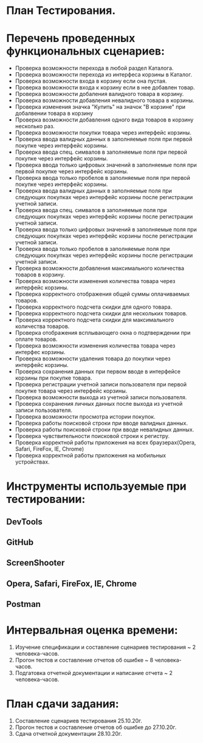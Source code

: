#                                                         План Тестирования.
# Перечень проведенных функциональных сценариев:
* Проверка возможности перехода в любой раздел Каталога.
* Проверка возможности перехода из интерфеса корзины в Каталог.
* Проверка возможности входа в корзину если она пустая.
* Проверка возможности входа к корзину если в нее добавлен товар.
* Проверка возможности добаления валидного товара в корзину.
* Проверка возможности добавления невалидного товара в корзины.
* Проверка изменения значка "Купить" на значок "В корзине" при добалвении товара в корзину
* Проверка возможности добавления одного вида товаров в корзину несколько раз.
* Проверка возможности покупки товара через интерфейс корзины.
* Проверка ввода валидных данных в заполняемые поля при первой покупке через интерфейс корзины.
* Проверка ввода спец. симвалов в заполняемые поля при первой покупке через интерфейс корзины.
* Проверка ввода только цифровых значений в заполняемые поля при первой покупке через интерфейс корзины.
* Проверка ввода только пробелов в заполняемые поля при первой покупке через интерфейс корзины.
* Проверка ввода валидных данных в заполняемые поля при следующих покупках через интерфейс корзины после регистрации учетной записи.
* Проверка ввода спец. симвалов в заполняемые поля при следующих покупках через интерфейс корзины после регистрации учетной записи.
* Проверка ввода только цифровых значений в заполняемые поля при следующих покупках через интерфейс корзины после регистрации учетной записи.
* Проверка ввода только пробелов в заполняемые поля при следующих покупках через интерфейс корзины после регистрации учетной записи.
* Проверка возможности добавления максимального количества товаров в корзину.
* Проверка возможности изменения количества товара через интерфейс корзины.
* Проверка корректного отображения общей суммы оплачиваемых товаров.
* Проверка корректного подсчета скидки для одного товара.
* Проверка корректного подсчета скидки для нескольких товаров.
* Проверка корректного подсчета скидки для максимального количества товаров.
* Проверка отображения всплывающего окна о подтверждении при оплате товаров.
* Проверка возможности изменения количества товара через интерфес корзины.
* Проверка возможности удаления товара до покупки через интерфейс корзины.
* Проверка сохранения данных при первом вводе в интерфейсе корзины при покупке товара.
* Проверка регистрации учетной записи пользователя при первой покупке товара через интерфейс корзины.
* Проверка возможности выхода из учетной записи пользователя.
* Проверка сохранения личных данных после выхода из учетной записи пользователя.
* Проверка возможности просмотра истории покупок.
* Проверка работы поисковой строки при вводе валидных данных.
* Проверка работы поисковой строки при вводе невалидных данных.
* Проверка чувствительности поисковой строки к регистру.
* Проверка корректной работы приложения на всех браузерах(Opera, Safari, FireFox, IE, Chrome)
* Проверка корректной работы приложения на мобильных устройствах.

# Инструменты используемые при тестировании:
##  DevTools  
##  GitHub
##  ScreenShooter
##  Opera, Safari, FireFox, IE, Chrome
##  Postman

# Интервальная оценка времени:
1. Изучение спецификации и составление сценариев тестирования ~ 2 человека-часов.
2. Прогон тестов и составление отчетов об ошибке ~ 8 человека-часов.
3. Подгатовка отчетной документации и написание отчета ~ 2 человека-часов.
# План сдачи задания:
1. Составление сценариев тестирования 25.10.20г.
2. Прогон тестов и составление отчетов об ошибке до 27.10.20г.
3. Сдача отчетной документации 28.10.20г.
